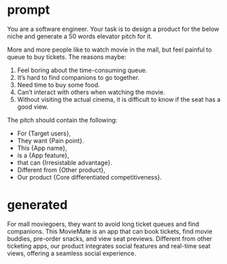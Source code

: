 # prompt

You are a software engineer. Your task is to design a product for the below niche and generate a 50 words elevator pitch for it.

More and more people like to watch movie in the mall, but feel painful to queue to buy tickets. The reasons maybe: 
1. Feel boring about the time-consuming queue. 
2. Itʼs hard to find companions to go together. 
3. Need time to buy some food. 
4. Canʼt interact with others when watching the movie.
5. Without visiting the actual cinema, it is difficult to know if the seat has a good view.

The pitch should contain the following:
- For {Target users}, 
- They want {Pain point}.
- This {App name},
- is a {App feature},
- that can {Irresistable advantage}.
- Different from {Other product},
- Our product {Core differentiated competitiveness}.

# generated

For mall moviegoers, they want to avoid long ticket queues and find companions. This MovieMate is an app that can book tickets, find movie buddies, pre-order snacks, and view seat previews. Different from other ticketing apps, our product integrates social features and real-time seat views, offering a seamless social experience.
